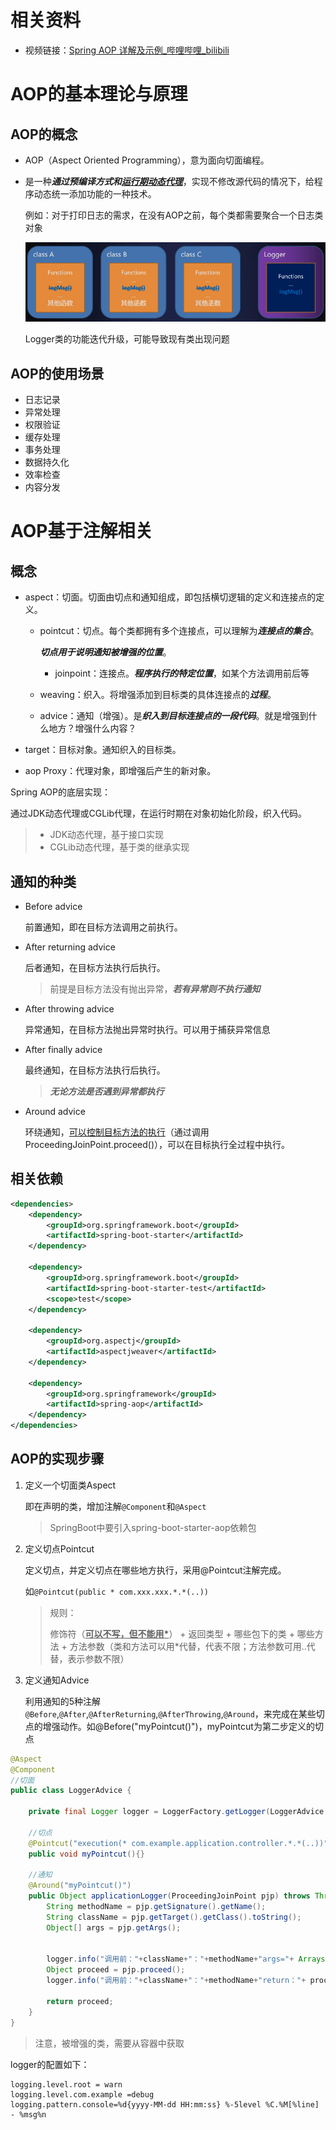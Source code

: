 # 相关资料

- 视频链接：[Spring AOP 详解及示例_哔哩哔哩_bilibili](https://www.bilibili.com/video/BV1yK411M7hb?spm_id_from=333.337.search-card.all.click)



# AOP的基本理论与原理

## AOP的概念

- AOP（Aspect Oriented Programming），意为面向切面编程。

- 是一种***通过预编译方式和<u>运行期动态代理</u>***，实现不修改源代码的情况下，给程序动态统一添加功能的一种技术。

  例如：对于打印日志的需求，在没有AOP之前，每个类都需要聚合一个日志类对象

  ![image-20220426225646947](AOP.assets/image-20220426225303020.png)

  Logger类的功能迭代升级，可能导致现有类出现问题

  

##  AOP的使用场景

- 日志记录
- 异常处理
- 权限验证
- 缓存处理
- 事务处理
- 数据持久化
- 效率检查
- 内容分发







# AOP基于注解相关

## 概念

- aspect：切面。切面由切点和通知组成，即包括横切逻辑的定义和连接点的定义。

  - pointcut：切点。每个类都拥有多个连接点，可以理解为***连接点的集合***。

    ***切点用于说明通知被增强的位置***。

    - joinpoint：连接点。***程序执行的特定位置***，如某个方法调用前后等

  - weaving：织入。将增强添加到目标类的具体连接点的***过程***。

  - advice：通知（增强）。是***织入到目标连接点的一段代码***。就是增强到什么地方？增强什么内容？

- target：目标对象。通知织入的目标类。

- aop Proxy：代理对象，即增强后产生的新对象。

  

Spring AOP的底层实现：

通过JDK动态代理或CGLib代理，在运行时期在对象初始化阶段，织入代码。

> - JDK动态代理，基于接口实现
> - CGLib动态代理，基于类的继承实现



## 通知的种类

- Before advice

  前置通知，即在目标方法调用之前执行。

- After returning advice

  后者通知，在目标方法执行后执行。

  > 前提是目标方法没有抛出异常，***若有异常则不执行通知***

- After throwing advice

  异常通知，在目标方法抛出异常时执行。可以用于捕获异常信息

- After finally advice

  最终通知，在目标方法执行后执行。

  > ***无论方法是否遇到异常都执行***

- Around advice

  环绕通知，<u>可以控制目标方法的执行</u>（通过调用ProceedingJoinPoint.proceed()），可以在目标执行全过程中执行。



## 相关依赖

```xml
<dependencies>
    <dependency>
        <groupId>org.springframework.boot</groupId>
        <artifactId>spring-boot-starter</artifactId>
    </dependency>

    <dependency>
        <groupId>org.springframework.boot</groupId>
        <artifactId>spring-boot-starter-test</artifactId>
        <scope>test</scope>
    </dependency>

    <dependency>
        <groupId>org.aspectj</groupId>
        <artifactId>aspectjweaver</artifactId>
    </dependency>

    <dependency>
        <groupId>org.springframework</groupId>
        <artifactId>spring-aop</artifactId>
    </dependency>
</dependencies>
```





## AOP的实现步骤

1. 定义一个切面类Aspect

   即在声明的类，增加注解`@Component`和`@Aspect`

   > SpringBoot中要引入spring-boot-starter-aop依赖包

2. 定义切点Pointcut

   定义切点，并定义切点在哪些地方执行，采用@Pointcut注解完成。

   如`@Pointcut(public * com.xxx.xxx.*.*(..))`

   > 规则：
   >
   > 修饰符（**<u>可以不写，但不能用*</u>**） + 返回类型 + 哪些包下的类 + 哪些方法 + 方法参数（类和方法可以用\*代替，代表不限；方法参数可用..代替，表示参数不限）

3. 定义通知Advice

   利用通知的5种注解`@Before`,`@After`,`@AfterReturning`,`@AfterThrowing`,`@Around`，来完成在某些切点的增强动作。如@Before("myPointcut()")，myPointcut为第二步定义的切点



```java
@Aspect
@Component
//切面
public class LoggerAdvice {

    private final Logger logger = LoggerFactory.getLogger(LoggerAdvice.class);

    //切点
    @Pointcut("execution(* com.example.application.controller.*.*(..))")
    public void myPointcut(){}

    //通知
    @Around("myPointcut()")
    public Object applicationLogger(ProceedingJoinPoint pjp) throws Throwable {
        String methodName = pjp.getSignature().getName();
        String className = pjp.getTarget().getClass().toString();
        Object[] args = pjp.getArgs();


        logger.info("调用前："+className+"："+methodName+"args="+ Arrays.toString(args));
        Object proceed = pjp.proceed();
        logger.info("调用前："+className+"："+methodName+"return："+ proceed);
        
        return proceed;
    }
}
```



> 注意，被增强的类，需要从容器中获取



logger的配置如下：

```properties
logging.level.root = warn
logging.level.com.example =debug
logging.pattern.console=%d{yyyy-MM-dd HH:mm:ss} %-5level %C.%M[%line] - %msg%n
```

